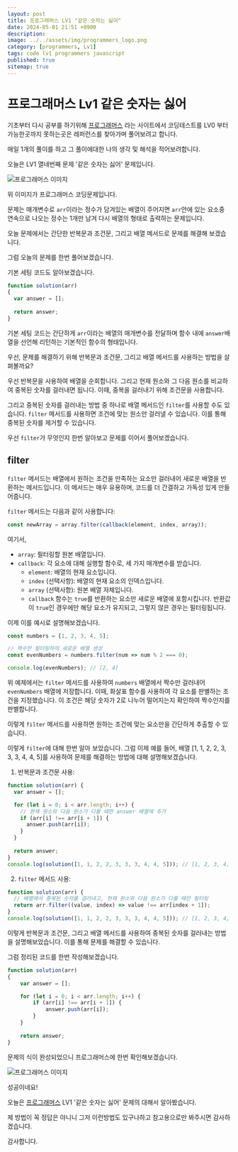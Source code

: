 ```yaml
---
layout: post
title: 프로그래머스 LV1 "같은 숫자는 싫어"
date: 2024-05-01 21:51 +0900
description: 
image: ../../assets/img/programmers_logo.png
category: [programmers, Lv1]
tags: code lv1 programmers javascript
published: true
sitemap: true
---
```


# 프로그래머스 Lv1 같은 숫자는 싫어

  기초부터 다시 공부를 하기위해 [프로그래머스](https://programmers.co.kr/) 라는 사이트에서
  코딩테스트를 LV0 부터 가능한곳까지 못하는곳은 레퍼런스를 찾아가며 풀어보려고 합니다.
  
  매일 1개의 풀이를 하고 그 풀이에대한 나의 생각 및 해석을 적어보려합니다.

  오늘은 LV1 열네번째 문제 '같은 숫자는 싫어' 문제입니다.

  ![프로그래머스 이미지](../../assets/img/같은숫자는싫어_01.png)

  위 이미지가 프로그래머스 코딩문제입니다.
  
  문제는 매개변수로 `arr`이라는 정수가 담겨있는 배열이 주어지면 `arr`안에 있는 요소중 연속으로 나오는 정수는 1개만 남겨 다시 배열의 형태로 출력하는 문제입니다.

  오늘 문제에서는 간단한 반복문과 조건문, 그리고 배열 메서드로 문제를 해결해 보겠습니다.

  그럼 오늘의 문제를 한번 풀어보겠습니다.

  기본 세팅 코드도 알아보겠습니다.
  
```javascript
function solution(arr)
{
  var answer = [];
  
  return answer;
}
```

기본 세팅 코드는 간단하게 `arr`이라는 배열의 매개변수를 전달하며 함수 내에 `answer`배열을 선언해 리턴하는 기본적인 함수의 형태입니다.

우선, 문제를 해결하기 위해 반복문과 조건문, 그리고 배열 메서드를 사용하는 방법을 살펴볼까요?

우선 반복문을 사용하여 배열을 순회합니다. 그리고 현재 원소와 그 다음 원소를 비교하여 중복된 숫자를 걸러내면 됩니다. 이때, 중복을 걸러내기 위해 조건문을 사용합니다.

그리고 중복된 숫자를 걸러내는 방법 중 하나로 배열 메서드인 `filter`를 사용할 수도 있습니다. `filter` 메서드를 사용하면 조건에 맞는 원소만 걸러낼 수 있습니다. 이를 통해 중복된 숫자를 제거할 수 있습니다.

우선 `filter`가 무엇인지 한번 알아보고 문제를 이어서 풀어보겠습니다.

## filter

`filter` 메서드는 배열에서 원하는 조건을 만족하는 요소만 걸러내어 새로운 배열을 반환하는 메서드입니다. 이 메서드는 매우 유용하며, 코드를 더 간결하고 가독성 있게 만들어줍니다.

`filter` 메서드는 다음과 같이 사용합니다:

```javascript
const newArray = array.filter(callback(element, index, array));
```

여기서,

+ `array`: 필터링할 원본 배열입니다.
+ `callback`: 각 요소에 대해 실행할 함수로, 세 가지 매개변수를 받습니다.
  + `element`: 배열의 현재 요소입니다.
  + `index` (선택사항): 배열의 현재 요소의 인덱스입니다.
  + `array` (선택사항): 원본 배열 자체입니다.
  + `callback` 함수는 `true`를 반환하는 요소만 새로운 배열에 포함시킵니다. 반환값이 `true`인 경우에만 해당 요소가 유지되고, 그렇지 않은 경우는 필터링됩니다.

이제 이를 예시로 설명해보겠습니다.

```javascript
const numbers = [1, 2, 3, 4, 5];

// 짝수만 필터링하여 새로운 배열 생성
const evenNumbers = numbers.filter(num => num % 2 === 0);

console.log(evenNumbers); // [2, 4]
```

위 예제에서는 `filter` 메서드를 사용하여 `numbers` 배열에서 짝수만 걸러내어 `evenNumbers` 배열에 저장합니다. 이때, 화살표 함수를 사용하여 각 요소를 판별하는 조건을 지정했습니다. 이 조건은 해당 숫자가 2로 나누어 떨어지는지 확인하여 짝수인지를 판별합니다.

이렇게 `filter` 메서드를 사용하면 원하는 조건에 맞는 요소만을 간단하게 추출할 수 있습니다.

이렇게 `filter`에 대해 한번 알아 보았습니다. 그럼 이제 예를 들어, 배열 [1, 1, 2, 2, 3, 3, 3, 4, 4, 5]를 사용하여 문제를 해결하는 방법에 대해 설명해보겠습니다.

1. 반복문과 조건문 사용:

```javascript
function solution(arr) {
  var answer = [];

  for (let i = 0; i < arr.length; i++) {
    // 현재 원소와 다음 원소가 다를 때만 answer 배열에 추가
    if (arr[i] !== arr[i + 1]) {
      answer.push(arr[i]);
    }
  }
  
  return answer;
}
console.log(solution([1, 1, 2, 2, 3, 3, 3, 4, 4, 5])); // [1, 2, 3, 4, 5]
```

2. `filter` 메서드 사용:

```javascript
function solution(arr) {
  // 배열에서 중복된 숫자를 걸러내고, 현재 원소와 다음 원소가 다를 때만 필터링
  return arr.filter((value, index) => value !== arr[index + 1]);
}
console.log(solution([1, 1, 2, 2, 3, 3, 3, 4, 4, 5])); // [1, 2, 3, 4, 5]
```

이렇게 반복문과 조건문, 그리고 배열 메서드를 사용하여 중복된 숫자를 걸러내는 방법을 설명해보았습니다. 이를 통해 문제를 해결할 수 있습니다.

그럼 정리된 코드를 한번 작성해보겠습니다.

```javascript
function solution(arr)
{
    var answer = [];

    for (let i = 0; i < arr.length; i++) {
        if (arr[i] !== arr[i + 1]) {
            answer.push(arr[i]);
        }
    }
    
    return answer;
}
```

문제의 식이 완성되었으니 프로그래머스에 한번 확인해보겠습니다.

![프로그래머스 이미지](../../assets/img/같은숫자는싫어_02.png)

성공이네요!

오늘은 [프로그래머스](https://programmers.co.kr/) LV1 '같은 숫자는 싫어' 문제의 대해서 알아봤습니다.

제 방법이 꼭 정답은 아니니 그저 이런방법도 있구나하고 참고용으로만 봐주시면 감사하겠습니다.

감사합니다.